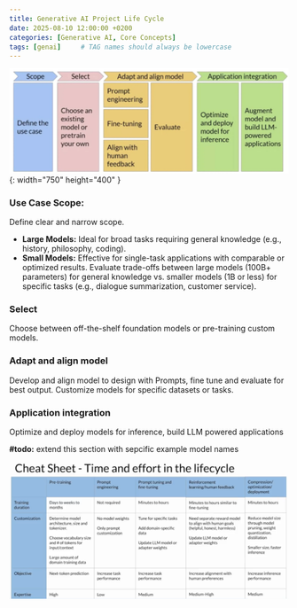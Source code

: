 ```yaml
---
title: Generative AI Project Life Cycle
date: 2025-08-10 12:00:00 +0200
categories: [Generative AI, Core Concepts]
tags: [genai]     # TAG names should always be lowercase
---
```


![GenAI Life Cycle](/assets/img/GenAILifeCycle.png){: width="750" height="400" }


### Use Case Scope:
Define clear and narrow scope.  
- **Large Models:** Ideal for broad tasks requiring general knowledge (e.g., history, philosophy, coding).
- **Small Models:** Effective for single-task applications with comparable or optimized results.
Evaluate trade-offs between large models (100B+ parameters) for general knowledge vs. smaller models (1B or less) for specific tasks (e.g., dialogue summarization, customer service).  

### Select
Choose between off-the-shelf foundation models or pre-training custom models.

### Adapt and align model
Develop and align model to design with Prompts, fine tune and evaluate for best output. Customize models for specific datasets or tasks.

### Application integration
Optimize and deploy models for inference, build LLM powered applications

**#todo:** extend this section with sepcific example model names

![LLM Project Life Cycle](../assets/img/LLM_time_effor_life_cycle.png)
